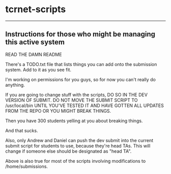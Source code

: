 # tcrnet-scripts
---------------------------------------------------------------
Instructions for those who might be managing this active system
---------------------------------------------------------------

READ THE DAMN README


There's a TODO.txt file that lists things you can add onto the submission system. 
Add to it as you see fit.

I'm working on permissions for you guys, so for now you can't really do anything.

If you are going to change stuff with the scripts, DO SO IN THE DEV VERSION OF SUBMIT.
DO NOT MOVE THE SUBMIT SCRIPT TO /usr/local/bin UNTIL YOU'VE TESTED IT AND HAVE 
GOTTEN ALL UPDATES FROM THE REPO OR YOU MIGHT BREAK THINGS. 

Then you have 300 students yelling at you about breaking things.

And that sucks.


Also, only Andrew and Daniel can push the dev submit into the current submit script
for students to use, because they're head TAs. This will change if someone else
should be designated as "head TA". 

Above is also true for most of the scripts involving modifications to /home/submissions.
